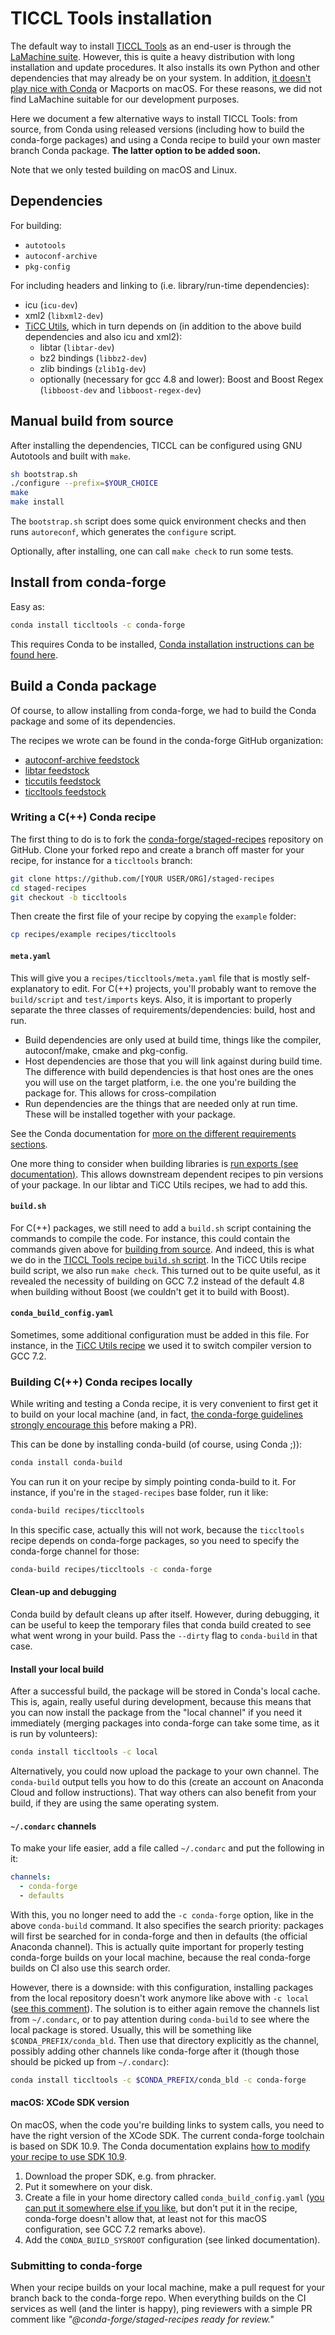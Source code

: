 # TICCL Tools installation

The default way to install [TICCL Tools](https://github.com/LanguageMachines/ticcltools) as an end-user is through the [LaMachine suite](https://proycon.github.io/LaMachine/).
However, this is quite a heavy distribution with long installation and update procedures.
It also installs its own Python and other dependencies that may already be on your system.
In addition, [it doesn't play nice with Conda](https://github.com/proycon/LaMachine/issues/61#issuecomment-391157792) or Macports on macOS.
For these reasons, we did not find LaMachine suitable for our development purposes.

Here we document a few alternative ways to install TICCL Tools: from source, from Conda using released versions (including how to build the conda-forge packages) and using a Conda recipe to build your own master branch Conda package. **The latter option to be added soon.**

Note that we only tested building on macOS and Linux.

## Dependencies

For building:
- ``autotools``
- ``autoconf-archive``
- ``pkg-config``

For including headers and linking to (i.e. library/run-time dependencies):
- icu (``icu-dev``)
- xml2 (``libxml2-dev``)
- [TiCC Utils](https://github.com/LanguageMachines/ticcutils), which in turn depends on (in addition to the above build dependencies and also icu and xml2):
    - libtar (``libtar-dev``)
    - bz2 bindings (``libbz2-dev``)
    - zlib bindings (``zlib1g-dev``)
    - optionally (necessary for gcc 4.8 and lower): Boost and Boost Regex (``libboost-dev`` and ``libboost-regex-dev``)

## Manual build from source

After installing the dependencies, TICCL can be configured using GNU Autotools and built with `make`.

```sh
sh bootstrap.sh
./configure --prefix=$YOUR_CHOICE
make
make install
```

The `bootstrap.sh` script does some quick environment checks and then runs `autoreconf`, which generates the `configure` script.

Optionally, after installing, one can call `make check` to run some tests.

## Install from conda-forge
Easy as:

```sh
conda install ticcltools -c conda-forge
```

This requires Conda to be installed, [Conda installation instructions can be found here](https://conda.io/docs/user-guide/install/index.html).

## Build a Conda package
Of course, to allow installing from conda-forge, we had to build the Conda package and some of its dependencies.

The recipes we wrote can be found in the conda-forge GitHub organization:
- [autoconf-archive feedstock](https://github.com/conda-forge/autoconf-archive-feedstock)
- [libtar feedstock](https://github.com/conda-forge/libtar-feedstock)
- [ticcutils feedstock](https://github.com/conda-forge/ticcutils-feedstock)
- [ticcltools feedstock](https://github.com/conda-forge/ticcltools-feedstock)

### Writing a C(++) Conda recipe
The first thing to do is to fork the [conda-forge/staged-recipes](https://github.com/conda-forge/staged-recipes) repository on GitHub.
Clone your forked repo and create a branch off master for your recipe, for instance for a `ticcltools` branch:
```sh
git clone https://github.com/[YOUR USER/ORG]/staged-recipes
cd staged-recipes
git checkout -b ticcltools
```

Then create the first file of your recipe by copying the `example` folder:
```sh
cp recipes/example recipes/ticcltools
```

#### `meta.yaml`
This will give you a `recipes/ticcltools/meta.yaml` file that is mostly self-explanatory to edit.
For C(++) projects, you'll probably want to remove the `build/script` and `test/imports` keys.
Also, it is important to properly separate the three classes of requirements/dependencies: build, host and run.

- Build dependencies are only used at build time, things like the compiler, autoconf/make, cmake and pkg-config.
- Host dependencies are those that you will link against during build time.
  The difference with build dependencies is that host ones are the ones you will use on the target platform, i.e. the one you're building the package for.
  This allows for cross-compilation
- Run dependencies are the things that are needed only at run time.
  These will be installed together with your package.

See the Conda documentation for [more on the different requirements sections](https://conda.io/docs/user-guide/tasks/build-packages/define-metadata.html#requirements-section).

One more thing to consider when building libraries is [run exports (see documentation)](https://conda.io/docs/user-guide/tasks/build-packages/define-metadata.html#export-runtime-requirements).
This allows downstream dependent recipes to pin versions of your package.
In our libtar and TiCC Utils recipes, we had to add this.

#### `build.sh`
For C(++) packages, we still need to add a `build.sh` script containing the commands to compile the code.
For instance, this could contain the commands given above for [building from source](#Manual-build-from-source).
And indeed, this is what we do in the [TICCL Tools recipe `build.sh` script](https://github.com/TICCLAT/staged-recipes/blob/ticcltools/recipes/ticcltools/build.sh).
In the TiCC Utils recipe build script, we also run `make check`.
This turned out to be quite useful, as it revealed the necessity of building on GCC 7.2 instead of the default 4.8 when building without Boost (we couldn't get it to build with Boost).

#### `conda_build_config.yaml`
Sometimes, some additional configuration must be added in this file.
For instance, in the [TiCC Utils recipe](https://github.com/TICCLAT/staged-recipes/blob/ticcutils/recipes/ticcutils/conda_build_config.yaml) we used it to switch compiler version to GCC 7.2.

### Building C(++) Conda recipes locally
While writing and testing a Conda recipe, it is very convenient to first get it to build on your local machine (and, in fact, [the conda-forge guidelines strongly encourage this](https://conda-forge.org/docs/recipe.html#checklist) before making a PR).

This can be done by installing conda-build (of course, using Conda ;)):
```sh
conda install conda-build
```

You can run it on your recipe by simply pointing conda-build to it.
For instance, if you're in the `staged-recipes` base folder, run it like:
```sh
conda-build recipes/ticcltools
```
In this specific case, actually this will not work, because the `ticcltools` recipe depends on conda-forge packages, so you need to specify the conda-forge channel for those:
```sh
conda-build recipes/ticcltools -c conda-forge
```

#### Clean-up and debugging
Conda build by default cleans up after itself.
However, during debugging, it can be useful to keep the temporary files that conda build created to see what went wrong in your build.
Pass the `--dirty` flag to `conda-build` in that case.

#### Install your local build
After a successful build, the package will be stored in Conda's local cache.
This is, again, really useful during development, because this means that you can now install the package from the "local channel" if you need it immediately (merging packages into conda-forge can take some time, as it is run by volunteers):
```sh
conda install ticcltools -c local
```

Alternatively, you could now upload the package to your own channel.
The `conda-build` output tells you how to do this (create an account on Anaconda Cloud and follow instructions).
That way others can also benefit from your build, if they are using the same operating system.

#### `~/.condarc` channels
To make your life easier, add a file called `~/.condarc` and put the following in it:
```yaml
channels:
  - conda-forge
  - defaults
```
With this, you no longer need to add the `-c conda-forge` option, like in the above `conda-build` command.
It also specifies the search priority: packages will first be searched for in conda-forge and then in defaults (the official Anaconda channel).
This is actually quite important for properly testing conda-forge builds on your local machine, because the real conda-forge builds on CI also use this search order.

However, there is a downside: with this configuration, installing packages from the local repository doesn't work anymore like above with `-c local` ([see this comment](https://github.com/conda/conda/issues/7024#issuecomment-452733616)).
The solution is to either again remove the channels list from `~/.condarc`, or to pay attention during `conda-build` to see where the local package is stored.
Usually, this will be something like `$CONDA_PREFIX/conda_bld`.
Then use that directory explicitly as the channel, possibly adding other channels like conda-forge after it (though those should be picked up from `~/.condarc`):
```sh
conda install ticcltools -c $CONDA_PREFIX/conda_bld -c conda-forge
```


#### macOS: XCode SDK version
On macOS, when the code you're building links to system calls, you need to have the right version of the XCode SDK.
The current conda-forge toolchain is based on SDK 10.9.
The Conda documentation explains [how to modify your recipe to use SDK 10.9](https://conda.io/docs/user-guide/tasks/build-packages/compiler-tools.html?highlight=sdk#macos-sdk).

1. Download the proper SDK, e.g. from phracker.
2. Put it somewhere on your disk.
3. Create a file in your home directory called `conda_build_config.yaml` ([you can put it somewhere else if you like](https://conda.io/docs/user-guide/tasks/build-packages/variants.html#conda-build-variant-config-files), but don't put it in the recipe, conda-forge doesn't allow that, at least not for this macOS configuration, see GCC 7.2 remarks above).
4. Add the `CONDA_BUILD_SYSROOT` configuration (see linked documentation).

### Submitting to conda-forge
When your recipe builds on your local machine, make a pull request for your branch back to the conda-forge repo.
When everything builds on the CI services as well (and the linter is happy), ping reviewers with a simple PR comment like *"@conda-forge/staged-recipes ready for review."*